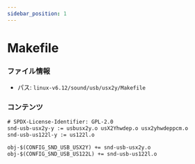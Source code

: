 ```yaml
---
sidebar_position: 1
---
```

# Makefile

### ファイル情報

- パス: `linux-v6.12/sound/usb/usx2y/Makefile`

### コンテンツ

```txt
# SPDX-License-Identifier: GPL-2.0
snd-usb-usx2y-y := usbusx2y.o usX2Yhwdep.o usx2yhwdeppcm.o
snd-usb-us122l-y := us122l.o

obj-$(CONFIG_SND_USB_USX2Y) += snd-usb-usx2y.o
obj-$(CONFIG_SND_USB_US122L) += snd-usb-us122l.o

```
